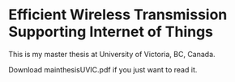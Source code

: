 # Efficient Wireless Transmission Supporting Internet of Things

This is my master thesis at University of Victoria, BC, Canada.

Download mainthesisUVIC.pdf if you just want to read it.

